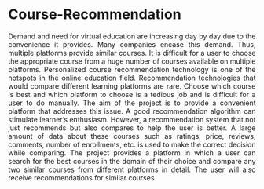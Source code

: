 # Course-Recommendation
<p align="justify"> 
  Demand and need for virtual education are increasing day by day due to the convenience it provides. Many companies encase this demand. Thus, multiple platforms provide similar courses. It is difficult for a user to choose the appropriate course from a huge number of courses available on multiple platforms. Personalized course recommendation technology is one of the hotspots in the online education field. Recommendation technologies that would compare different learning platforms are rare. Choose which course is best and which platform to choose is a tedious job and is difficult for a user to do manually. The aim of the project is to provide a convenient platform that addresses this issue. A good recommendation algorithm can stimulate learner’s enthusiasm. However, a recommendation system that not just recommends but also compares to help the user is better. A large amount of data about these courses such as ratings, price, reviews, comments, number of enrollments, etc. is used to make the correct decision while comparing. The project provides a platform in which a user can search for the best courses in the domain of their choice and compare any two similar courses from different platforms in detail. The user will also receive recommendations for similar courses. 
</p>
